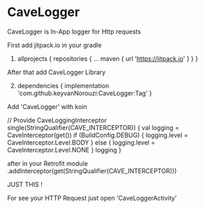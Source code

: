 # CaveLogger
CaveLogger is In-App logger for Http requests

First add jitpack.io in your gradle

1.
	allprojects {
		repositories {
			...
			maven { url 'https://jitpack.io' }
		}
	}
	
After that add CaveLogger Library
  
2. dependencies {
	        implementation 'com.github.keyvanNorouzi:CaveLogger:Tag'
	}


Add 'CaveLogger' with koin 

// Provide CaveLoggingInterceptor
    single(StringQualifier(CAVE_INTERCEPTOR)) {
        val logging = CaveInterceptor(get())
        if (BuildConfig.DEBUG) {
            logging.level = CaveInterceptor.Level.BODY
        } else {
            logging.level = CaveInterceptor.Level.NONE
        }
        logging
    }

after in your Retrofit module 
    .addInterceptor(get<CaveInterceptor>(StringQualifier(CAVE_INTERCEPTOR)))

JUST THIS !

For see your HTTP Request just open 'CaveLoggerActivity'
